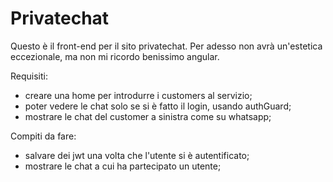 # Privatechat

Questo è il front-end per il sito privatechat. 
Per adesso non avrà un'estetica eccezionale, ma non mi ricordo benissimo angular.

Requisiti:
- creare una home per introdurre i customers al servizio;
- poter vedere le chat solo se si è fatto il login, usando authGuard;
- mostrare le chat del customer a sinistra come su whatsapp;

Compiti da fare:
- salvare dei jwt una volta che l'utente si è autentificato;
- mostrare le chat a cui ha partecipato un utente;


